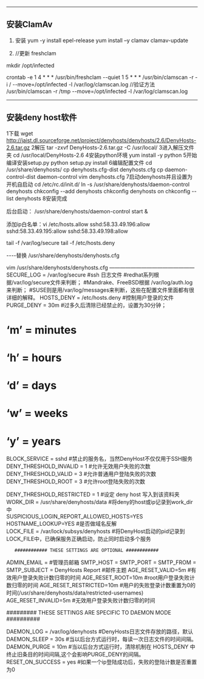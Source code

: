 -------------------------------------------------------------------------------------
安装ClamAv
-------------------------------------------------------------------------------------
1. 安装
yum -y install epel-release
yum install –y clamav clamav-update

2. //更新
freshclam

mkdir /opt/infected

crontab -e
1 4 * * * /usr/bin/freshclam --quiet
1 5 * * * /usr/bin/clamscan -r -i /  --move=/opt/infected  -l /var/log/clamscan.log
//验证方法
/usr/bin/clamscan -r  /tmp  --move=/opt/infected  -l /var/log/clamscan.log




-------------------------------------------------------------------------------------
安装deny host软件
-------------------------------------------------------------------------------------
1下载
wget http://jaist.dl.sourceforge.net/project/denyhosts/denyhosts/2.6/DenyHosts-2.6.tar.gz
2解压
tar -zxvf DenyHosts-2.6.tar.gz -C /usr/local/
3进入解压文件夹
cd /usr/local/DenyHosts-2.6
4安装python环境
yum install -y python
5开始编译安装setup.py
python setup.py install
6编辑配置文件
cd /usr/share/denyhosts/
cp denyhosts.cfg-dist denyhosts.cfg
cp daemon-control-dist daemon-control
vim denyhosts.cfg
7启动denyhosts并且设置为开机自启动
cd /etc/rc.d/init.d/
ln -s /usr/share/denyhosts/daemon-control denyhosts
chkconfig --add denyhosts
chkconfig denyhosts on 
chkconfig --list denyhosts
8安装完成

后台启动：
/usr/share/denyhosts/daemon-control start &

添加ip白名单：vi /etc/hosts.allow
sshd:58.33.49.196:allow
sshd:58.33.49.195:allow
sshd:58.33.49.198:allow

tail -f /var/log/secure
tail -f /etc/hosts.deny 

----替换 /usr/share/denyhosts/denyhosts.cfg 

vim /usr/share/denyhosts/denyhosts.cfg 
————————————————
SECURE_LOG = /var/log/secure                  #ssh 日志文件 #redhat系列根据/var/log/secure文件来判断；
                                                           #Mandrake、FreeBSD根据 /var/log/auth.log来判断；
                                                           #SUSE则是用/var/log/messages来判断，这些在配置文件里面都有很详细的解释。
HOSTS_DENY = /etc/hosts.deny                  #控制用户登录的文件
PURGE_DENY = 30m                              #过多久后清除已经禁止的，设置为30分钟；
# ‘m’ = minutes
# ‘h’ = hours
# ‘d’ = days
# ‘w’ = weeks
# ‘y’ = years
BLOCK_SERVICE = sshd                         #禁止的服务名，当然DenyHost不仅仅用于SSH服务
DENY_THRESHOLD_INVALID = 1                   #允许无效用户失败的次数
DENY_THRESHOLD_VALID = 3                     #允许普通用户登陆失败的次数
DENY_THRESHOLD_ROOT = 3                      #允许root登陆失败的次数

DENY_THRESHOLD_RESTRICTED = 1                #设定 deny host 写入到该资料夹  
WORK_DIR = /usr/share/denyhosts/data     #将deny的host或ip记录到work_dir中  
SUSPICIOUS_LOGIN_REPORT_ALLOWED_HOSTS=YES  
HOSTNAME_LOOKUP=YES                         #是否做域名反解  
LOCK_FILE = /var/lock/subsys/denyhosts      #将DenyHost启动的pid记录到LOCK_FILE中，已确保服务正确启动，防止同时启动多个服务

       ############ THESE SETTINGS ARE OPTIONAL ############
ADMIN_EMAIL =                           #管理员邮箱
SMTP_HOST = 
SMTP_PORT = 
SMTP_FROM = 
SMTP_SUBJECT = DenyHosts Report         #邮件主题
AGE_RESET_VALID=5m                      #有效用户登录失败计数归零的时间
AGE_RESET_ROOT=10m                      #root用户登录失败计数归零的时间
AGE_RESET_RESTRICTED=10m                #用户的失败登录计数重置为0的时间(/usr/share/denyhosts/data/restricted-usernames)
AGE_RESET_INVALID=5m                    #无效用户登录失败计数归零的时间


   ######### THESE SETTINGS ARE SPECIFIC TO DAEMON MODE  ##########


DAEMON_LOG = /var/log/denyhosts              #DenyHosts日志文件存放的路径，默认
DAEMON_SLEEP = 30s                           #当以后台方式运行时，每读一次日志文件的时间间隔。
DAEMON_PURGE = 10m                           #当以后台方式运行时，清除机制在 HOSTS_DENY 中终止旧条目的时间间隔,这个会影响PURGE_DENY的间隔。
RESET_ON_SUCCESS = yes                      #如果一个ip登陆成功后，失败的登陆计数是否重置为0

